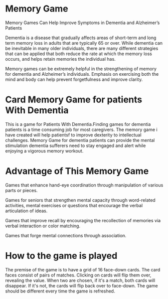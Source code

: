 # Memory Game
Memory Games Can Help Improve Symptoms in Dementia and Alzheimer’s Patients

Dementia is a disease that gradually affects areas of short-term and long term memory loss in adults that are typically 65 or over. While dementia can be inevitable in many older individuals, there are many different strategies that can be applied that both reduce the rate at which the memory loss occurs, and helps retain memories the individual has.

Memory games can be extremely helpful in the strengthening of memory for dementia and Alzheimer’s individuals. Emphasis on exercising both the mind and body can help prevent forgetfulness and improve clarity.

# Card Memory Game for patients With Dementia

This is a game for Patients With Dementia.Finding games for dementia patients is a time consuming job for most caregivers. The memory game i have created will help patientsf to improve dexterity to intellectual challenges. Memory Game for dementia patients can provide the mental stimulation dementia sufferers need to stay engaged and alert while enjoying a vigorous memory workout.

# Advantage of This Memory Game
Games that enhance hand-eye coordination through manipulation of various parts or pieces.

Games for seniors that strengthen mental capacity through word-related activities, mental exercises or questions that encourage the verbal articulation of ideas.

Games that improve recall by encouraging the recollection of memories via verbal interaction or color matching.

Games that forge mental connections through association.

# How to the game is played

The premise of the game is to have a grid of 16 face-down cards. The card faces consist of pairs of matches. Clicking on cards will flip them over, revealing the value. When two are chosen, if it's a match, both cards will disappear. If it's not, the cards will flip back over to face-down. The game should be different every time the game is refreshed.


